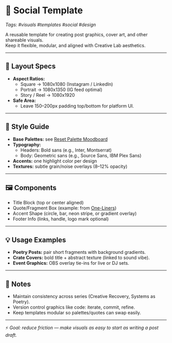 # 📐 Social Template
*Tags: #visuals #templates #social #design*  

A reusable template for creating post graphics, cover art, and other shareable visuals.  
Keep it flexible, modular, and aligned with Creative Lab aesthetics.  

---

## 📏 Layout Specs
- **Aspect Ratios:**  
  - Square → 1080x1080 (Instagram / LinkedIn)  
  - Portrait → 1080x1350 (IG feed optimal)  
  - Story / Reel → 1080x1920  
- **Safe Area:**  
  - Leave 150–200px padding top/bottom for platform UI.  

---

## 🎨 Style Guide
- **Base Palettes:** see [Reset Palette Moodboard](../moodboards/reset_palette.md)  
- **Typography:**  
  - Headers: Bold sans (e.g., Inter, Montserrat)  
  - Body: Geometric sans (e.g., Source Sans, IBM Plex Sans)  
- **Accents:** one highlight color per design  
- **Textures:** subtle grain/noise overlays (8–12% opacity)  

---

## 🖼️ Components
- Title Block (top or center aligned)  
- Quote/Fragment Box (example: from [One-Liners](../../poetry/fragments/one_liners.md))  
- Accent Shape (circle, bar, neon stripe, or gradient overlay)  
- Footer Info (links, handle, logo mark optional)  

---

## 💡 Usage Examples
- **Poetry Posts:** pair short fragments with background gradients.  
- **Crate Covers:** bold title + abstract texture (linked to sound vibe).  
- **Event Graphics:** OBS overlay tie-ins for live or DJ sets.  

---

## 📓 Notes
- Maintain consistency across series (Creative Recovery, Systems as Poetry).  
- Version control graphics like code: iterate, commit, refine.  
- Keep templates modular so palettes/quotes can swap easily.  

---

⚡ *Goal: reduce friction — make visuals as easy to start as writing a post draft.*
